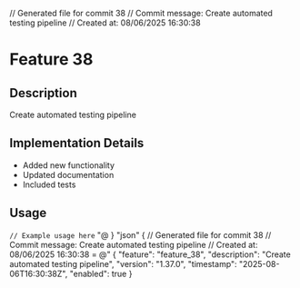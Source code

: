 ﻿// Generated file for commit 38
// Commit message: Create automated testing pipeline
// Created at: 08/06/2025 16:30:38
# Feature 38

## Description
Create automated testing pipeline

## Implementation Details
- Added new functionality
- Updated documentation
- Included tests

## Usage
`
// Example usage here
`
"@
        }
        "json" {
            // Generated file for commit 38
// Commit message: Create automated testing pipeline
// Created at: 08/06/2025 16:30:38
 = @"
{
  "feature": "feature_38",
  "description": "Create automated testing pipeline",
  "version": "1.37.0",
  "timestamp": "2025-08-06T16:30:38Z",
  "enabled": true
}
